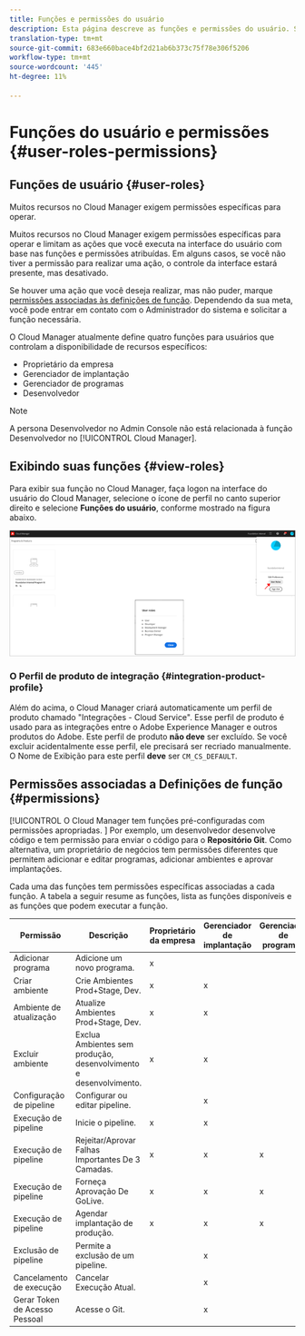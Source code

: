 ```yaml
---
title: Funções e permissões do usuário
description: Esta página descreve as funções e permissões do usuário. Siga esta página para saber como adicionar usuários e atribuí-los a funções do Cloud Manager.
translation-type: tm+mt
source-git-commit: 683e660bace4bf2d21ab6b373c75f78e306f5206
workflow-type: tm+mt
source-wordcount: '445'
ht-degree: 11%

---
```



# Funções do usuário e permissões {#user-roles-permissions}

## Funções de usuário {#user-roles}

Muitos recursos no Cloud Manager exigem permissões específicas para operar.

Muitos recursos no Cloud Manager exigem permissões específicas para operar e limitam as ações que você executa na interface do usuário com base nas funções e permissões atribuídas. Em alguns casos, se você não tiver a permissão para realizar uma ação, o controle da interface estará presente, mas desativado.

Se houver uma ação que você deseja realizar, mas não puder, marque [permissões associadas às definições de função](#permissions). Dependendo da sua meta, você pode entrar em contato com o Administrador do sistema e solicitar a função necessária.

O Cloud Manager atualmente define quatro funções para usuários que controlam a disponibilidade de recursos específicos:

* Proprietário da empresa
* Gerenciador de implantação
* Gerenciador de programas
* Desenvolvedor

>[!NOTE]
>A persona Desenvolvedor no Admin Console não está relacionada à função Desenvolvedor no [!UICONTROL Cloud Manager].

## Exibindo suas funções {#view-roles}

Para exibir sua função no Cloud Manager, faça logon na interface do usuário do Cloud Manager, selecione o ícone de perfil no canto superior direito e selecione **Funções do usuário**, conforme mostrado na figura abaixo.

![](/help/onboarding/what-is-required/assets/admin-console-9.png)

### O Perfil de produto de integração {#integration-product-profile}

Além do acima, o Cloud Manager criará automaticamente um perfil de produto chamado &quot;Integrações - Cloud Service&quot;. Esse perfil de produto é usado para as integrações entre o Adobe Experience Manager e outros produtos do Adobe. Este perfil de produto **não deve** ser excluído. Se você excluir acidentalmente esse perfil, ele precisará ser recriado manualmente. O Nome de Exibição para este perfil **deve** ser `CM_CS_DEFAULT`.


## Permissões associadas a Definições de função {#permissions}

[!UICONTROL O Cloud Manager tem funções pré-configuradas com permissões apropriadas. ] Por exemplo, um desenvolvedor desenvolve código e tem permissão para enviar o código para o **Repositório Git**. Como alternativa, um proprietário de negócios tem permissões diferentes que permitem adicionar e editar programas, adicionar ambientes e aprovar implantações.

Cada uma das funções tem permissões específicas associadas a cada função. A tabela a seguir resume as funções, lista as funções disponíveis e as funções que podem executar a função.

| Permissão | Descrição | Proprietário da empresa | Gerenciador de implantação | Gerenciador de programas | Desenvolvedor |
|--- |--- |--- |--- |--- |--- |
| Adicionar programa | Adicione um novo programa. | x |  |  |  |
| Criar ambiente | Crie Ambientes Prod+Stage, Dev. | x | x |  |  |
| Ambiente de atualização | Atualize Ambientes Prod+Stage, Dev. | x | x |  |  |
| Excluir ambiente | Exclua Ambientes sem produção, desenvolvimento e desenvolvimento. | x | x |  |  |
| Configuração de pipeline | Configurar ou editar pipeline. |  | x |  |  |
| Execução de pipeline | Inicie o pipeline. | x | x |  |  |
| Execução de pipeline | Rejeitar/Aprovar Falhas Importantes De 3 Camadas. | x | x | x |  |
| Execução de pipeline | Forneça Aprovação De GoLive. | x | x | x |  |
| Execução de pipeline | Agendar implantação de produção. | x | x | x |  |
| Exclusão de pipeline | Permite a exclusão de um pipeline. |  | x |  |  |
| Cancelamento de execução | Cancelar Execução Atual. |  | x |  |  |
| Gerar Token de Acesso Pessoal | Acesse o Git. |  | x |  | x |